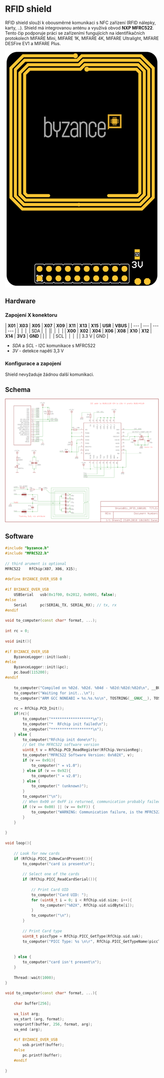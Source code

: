 # RFID shield

RFID shield slouží k obousměrné komunikaci s NFC zařízení \(RFID nálepky, karty, ..\). Shield má integrovanou anténu a využívá obvod **NXP MFRC522**. Tento čip podporuje práci se zařízeními fungujících na identifikačních protokolech MIFARE Mini, MIFARE 1K, MIFARE 4K, MIFARE Ultralight, MIFARE DESFire EV1 a MIFARE Plus.

![](../../../.gitbook/assets/shield_rfid_b1.png)



## Hardware

### Zapojení X konektoru

| **X01** | **X03** | **X05** | **X07** | **X09** | **X11** | **X13** | **X15** | **USR** | **VBUS** |
| --- | --- | --- | --- |
| ​ | ​ | ​ | ​SDA | ​ | ​ | ​ | ​ | ​ | ​ |
| **X00** | **X02** | **X04** | **X06** | **X08** | **X10** | **X12** | **X14** | **3V3** | **GND** |
|  | ​ | ​ | SCL | ​ | ​ | ​ | ​ | 3.3 V | GND |

* _SDA_ a _SCL_ - I2C komunikace s MFRC522
* _3V_ - detekce napětí 3,3 V

### Konfigurace a zapojení

Shield nevyžaduje žádnou další komunikaci.

## Schema

![](../../../.gitbook/assets/shieldb1l_rfid_180101.png)

## Software

```cpp
#include "byzance.h"
#include "MFRC522.h"

// third arument is optional
MFRC522    RfChip(X07, X06, X15);

#define BYZANCE_OVER_USB 0

#if BYZANCE_OVER_USB
	USBSerial	usb(0x1f00, 0x2012, 0x0001, false);
#else
	Serial		pc(SERIAL_TX, SERIAL_RX); // tx, rx
#endif

void to_computer(const char* format, ...);

int rc = 0;

void init(){

#if BYZANCE_OVER_USB
	ByzanceLogger::init(&usb);
#else
	ByzanceLogger::init(&pc);
	pc.baud(115200);
#endif

	to_computer("Compiled on %02d. %02d. %04d - %02d:%02d:%02d\n", __BUILD_DAY__, __BUILD_MONTH__, __BUILD_YEAR_LEN4__, __BUILD_HOUR__, __BUILD_MINUTE__, __BUILD_SECOND__);
	to_computer("Waiting for init...\n");
	to_computer("ARM GCC NONEABI = %s.%s.%s\n", TOSTRING(__GNUC__), TOSTRING(__GNUC_MINOR__), TOSTRING(__GNUC_PATCHLEVEL__));

	rc = RfChip.PCD_Init();
	if(rc){
		to_computer("*******************\n");
		to_computer("*  RFchip init failed\n");
		to_computer("*******************\n");
	} else {
		to_computer("RFchip init done\n");
		// Get the MFRC522 software version
		uint8_t v = RfChip.PCD_ReadRegister(RfChip.VersionReg);
		to_computer("MFRC522 Software Version: 0x%02X", v);
		if (v == 0x91){
			to_computer(" = v1.0");
		} else if (v == 0x92){
			to_computer(" = v2.0");
		} else {
			to_computer(" (unknown)");
		}
		to_computer("\n");
		// When 0x00 or 0xFF is returned, communication probably failed
		if ((v == 0x00) || (v == 0xFF)) {
			to_computer("WARNING: Communication failure, is the MFRC522 properly connected?");
		}
	}

}

void loop(){

	// Look for new cards
	if (RfChip.PICC_IsNewCardPresent()){
		to_computer("card is present\n");

		// Select one of the cards
		if (RfChip.PICC_ReadCardSerial()){

			// Print Card UID
			to_computer("Card UID: ");
			for (uint8_t i = 0; i < RfChip.uid.size; i++){
				to_computer("%02X", RfChip.uid.uidByte[i]);
			}
			to_computer("\n");
		}

		// Print Card type
		uint8_t piccType = RfChip.PICC_GetType(RfChip.uid.sak);
		to_computer("PICC Type: %s \n\r", RfChip.PICC_GetTypeName(piccType));


	} else {
		to_computer("card isn't present\n");
	}

	Thread::wait(1000);
}

void to_computer(const char* format, ...){

	char buffer[256];

	va_list arg;
	va_start (arg, format);
	vsnprintf(buffer, 256, format, arg);
	va_end (arg);

	#if BYZANCE_OVER_USB
		usb.printf(buffer);
	#else
		pc.printf(buffer);
	#endif

}
```



